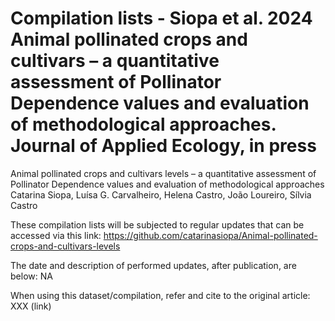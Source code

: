 # Compilation lists - Siopa et al. 2024 Animal pollinated crops and cultivars – a quantitative assessment of Pollinator Dependence values and evaluation of methodological approaches. Journal of Applied Ecology, in press
Animal pollinated crops and cultivars levels – a quantitative assessment of Pollinator Dependence values and evaluation of methodological approaches
Catarina Siopa, Luísa G. Carvalheiro, Helena Castro, João Loureiro, Sílvia Castro

These compilation lists will be subjected to regular updates that can be accessed via this link: https://github.com/catarinasiopa/Animal-pollinated-crops-and-cultivars-levels

The date and description of performed updates, after publication, are below:
NA

When using this dataset/compilation, refer and cite to the original article: XXX (link)
